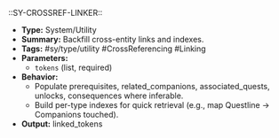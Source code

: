 ::SY-CROSSREF-LINKER::
- **Type:** System/Utility
- **Summary:** Backfill cross-entity links and indexes.
- **Tags:** #sy/type/utility #CrossReferencing #Linking
- **Parameters:**
    - `tokens` (list, required)
- **Behavior:**
    - Populate prerequisites, related_companions, associated_quests, unlocks, consequences where inferable.
    - Build per-type indexes for quick retrieval (e.g., map Questline -> Companions touched).
- **Output:** linked_tokens

